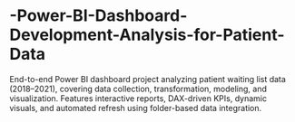 # -Power-BI-Dashboard-Development-Analysis-for-Patient-Data
End-to-end Power BI dashboard project analyzing patient waiting list data (2018–2021), covering data collection, transformation, modeling, and visualization. Features interactive reports, DAX-driven KPIs, dynamic visuals, and automated refresh using folder-based data integration.
